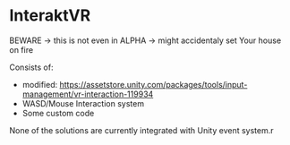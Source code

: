 # InteraktVR
BEWARE -> this is not even in ALPHA -> might accidentaly set Your house on fire

Consists of:
* modified: https://assetstore.unity.com/packages/tools/input-management/vr-interaction-119934
* WASD/Mouse Interaction system
* Some custom code 

None of the solutions are currently integrated with Unity event system.r
